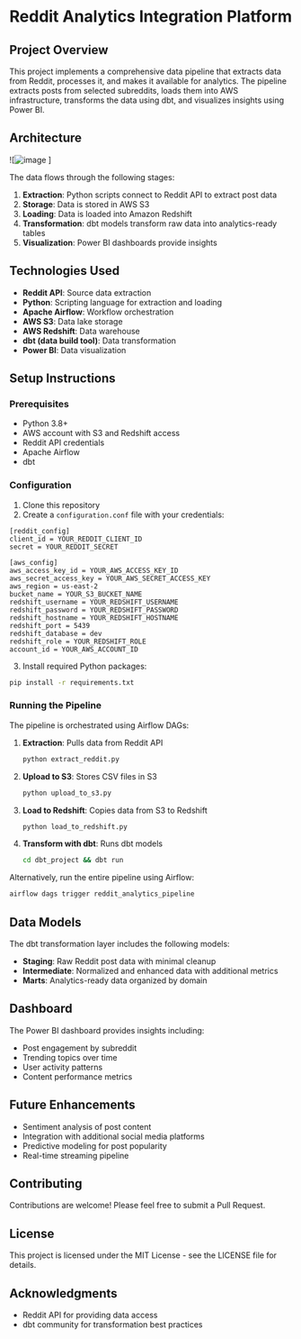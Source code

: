 # Reddit Analytics Integration Platform

## Project Overview
This project implements a comprehensive data pipeline that extracts data from Reddit, processes it, and makes it available for analytics. The pipeline extracts posts from selected subreddits, loads them into AWS infrastructure, transforms the data using dbt, and visualizes insights using Power BI.

## Architecture
![![image](https://github.com/user-attachments/assets/d010e3a6-691b-482a-92f1-8bbaf9d277c6)
]

The data flows through the following stages:
1. **Extraction**: Python scripts connect to Reddit API to extract post data
2. **Storage**: Data is stored in AWS S3
3. **Loading**: Data is loaded into Amazon Redshift
4. **Transformation**: dbt models transform raw data into analytics-ready tables
5. **Visualization**: Power BI dashboards provide insights

## Technologies Used
- **Reddit API**: Source data extraction
- **Python**: Scripting language for extraction and loading
- **Apache Airflow**: Workflow orchestration
- **AWS S3**: Data lake storage
- **AWS Redshift**: Data warehouse
- **dbt (data build tool)**: Data transformation
- **Power BI**: Data visualization

## Setup Instructions

### Prerequisites
- Python 3.8+
- AWS account with S3 and Redshift access
- Reddit API credentials
- Apache Airflow
- dbt

### Configuration
1. Clone this repository
2. Create a `configuration.conf` file with your credentials:
```
[reddit_config]
client_id = YOUR_REDDIT_CLIENT_ID
secret = YOUR_REDDIT_SECRET

[aws_config]
aws_access_key_id = YOUR_AWS_ACCESS_KEY_ID
aws_secret_access_key = YOUR_AWS_SECRET_ACCESS_KEY
aws_region = us-east-2
bucket_name = YOUR_S3_BUCKET_NAME
redshift_username = YOUR_REDSHIFT_USERNAME
redshift_password = YOUR_REDSHIFT_PASSWORD
redshift_hostname = YOUR_REDSHIFT_HOSTNAME
redshift_port = 5439
redshift_database = dev
redshift_role = YOUR_REDSHIFT_ROLE
account_id = YOUR_AWS_ACCOUNT_ID
```

3. Install required Python packages:
```bash
pip install -r requirements.txt
```

### Running the Pipeline
The pipeline is orchestrated using Airflow DAGs:

1. **Extraction**: Pulls data from Reddit API
   ```bash
   python extract_reddit.py
   ```

2. **Upload to S3**: Stores CSV files in S3
   ```bash
   python upload_to_s3.py
   ```

3. **Load to Redshift**: Copies data from S3 to Redshift
   ```bash
   python load_to_redshift.py
   ```

4. **Transform with dbt**: Runs dbt models
   ```bash
   cd dbt_project && dbt run
   ```

Alternatively, run the entire pipeline using Airflow:
```bash
airflow dags trigger reddit_analytics_pipeline
```

## Data Models
The dbt transformation layer includes the following models:

- **Staging**: Raw Reddit post data with minimal cleanup
- **Intermediate**: Normalized and enhanced data with additional metrics
- **Marts**: Analytics-ready data organized by domain

## Dashboard
The Power BI dashboard provides insights including:
- Post engagement by subreddit
- Trending topics over time
- User activity patterns
- Content performance metrics

## Future Enhancements
- Sentiment analysis of post content
- Integration with additional social media platforms
- Predictive modeling for post popularity
- Real-time streaming pipeline

## Contributing
Contributions are welcome! Please feel free to submit a Pull Request.

## License
This project is licensed under the MIT License - see the LICENSE file for details.

## Acknowledgments
- Reddit API for providing data access
- dbt community for transformation best practices
